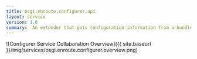 ```yaml
---
title: osgi.enroute.configurer.api
layout: service
version: 1.0
summary:  An extender that gets configuration information from a bundle.
---
```


![Configurer Service Collaboration Overview]({{ site.baseurl }}/img/services/osgi.enroute.configurer.overview.png)
